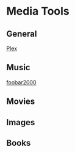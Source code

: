 # Media Tools

## General

[Plex](plex.md)

## Music

[foobar2000](foobar2000.md)

## Movies

## Images

## Books



